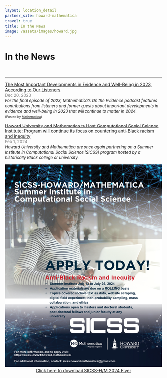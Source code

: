```yaml
---
layout: location_detail
partner_site: howard-mathematica
travel: true
title: In the News
image: /assets/images/howard.jpg
---
```


<h1 class="display-4">In the News</h1>
<br />

---
<u>The Most Important Developments in Evidence and Well-Being in 2023, According to Our Listeners</u>
<br><font color="grey"><font size="2">Dec 20, 2023</font></font> 
<br><i><font size = "2">For the final episode of 2023, Mathematica’s On the Evidence podcast features contributions from listeners and former guests about important developments in evidence and well-being in 2023 that will continue to matter in 2024.</font></i>
<br><font size = "1">(Posted by <a href="https://www.mathematica.org/blogs/the-most-important-developments-in-evidence-and-well-being-in-2023-according-to-our-listeners">Mathematica</a>)</font>

<u>Howard University and Mathematica to Host Computational Social Science Institute: Program will continue its focus on countering anti-Black racism and inequity</u>
<br><font color="grey"><font size="2">Feb 1, 2024</font></font> 
<br><i><font size = "2">Howard University and Mathematica are once again partnering on a Summer Institute in Computational Social Science (SICSS) program hosted by a historically Black college or university.</font></i>
<p align="center">
  <img width="560" src="/assets/images/SICSS_HOWARD_MATHEMATICA_FLYER_2024_ROLLING-1.png">
  <br><a href="https://github.com/compsocialscience/summer-institute/assets/images/SICSS_HOWARD_MATHEMATICA_FLYER_2024_ROLLING.pdf" target="_blank" download>Click here to download SICSS-H/M 2024 Flyer</a>
</p>

